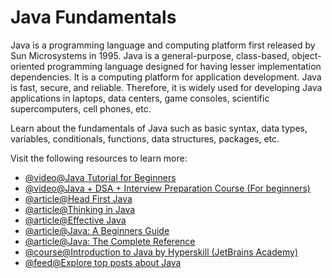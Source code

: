 # Java Fundamentals

Java is a programming language and computing platform first released by Sun Microsystems in 1995. Java is a general-purpose, class-based, object-oriented programming language designed for having lesser implementation dependencies. It is a computing platform for application development. Java is fast, secure, and reliable. Therefore, it is widely used for developing Java applications in laptops, data centers, game consoles, scientific supercomputers, cell phones, etc.

Learn about the fundamentals of Java such as basic syntax, data types, variables, conditionals, functions, data structures, packages, etc.

Visit the following resources to learn more:

- [@video@Java Tutorial for Beginners](https://youtu.be/eIrMbAQSU34)
- [@video@Java + DSA + Interview Preparation Course (For beginners)](https://youtube.com/playlist?list=PL9gnSGHSqcnr_DxHsP7AW9ftq0AtAyYqJ)
- [@article@Head First Java](https://www.amazon.co.uk/Head-First-Java-3rd-Brain-Friendly/dp/1491910771)
- [@article@Thinking in Java](https://www.amazon.co.uk/Thinking-Java-Eckel-Bruce-February/dp/B00IBON6C6)
- [@article@Effective Java](https://www.amazon.com/Effective-Java-Joshua-Bloch/dp/0134685997)
- [@article@Java: A Beginners Guide](https://www.amazon.co.uk/Java-Beginners-Guide-Herbert-Schildt/dp/1260463559)
- [@article@Java: The Complete Reference](https://www.amazon.co.uk/gp/product/B09JL8BMK7/ref=dbs_a_def_rwt_bibl_vppi_i2)
- [@course@Introduction to Java by Hyperskill (JetBrains Academy)](https://hyperskill.org/tracks/8)
- [@feed@Explore top posts about Java](https://app.daily.dev/tags/java?ref=roadmapsh)
